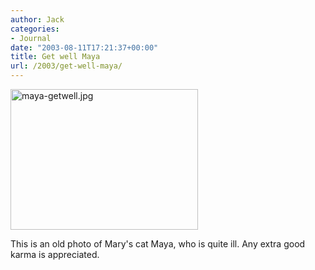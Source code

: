 ```yaml
---
author: Jack
categories:
- Journal
date: "2003-08-11T17:21:37+00:00"
title: Get well Maya
url: /2003/get-well-maya/
---
```


<img alt="maya-getwell.jpg" src="https://jackbaty.com/images/blog/maya-getwell.jpg" width="300" height="225" border="0" />
  

  
This is an old photo of Mary's cat Maya, who is quite ill. Any extra good karma is appreciated.